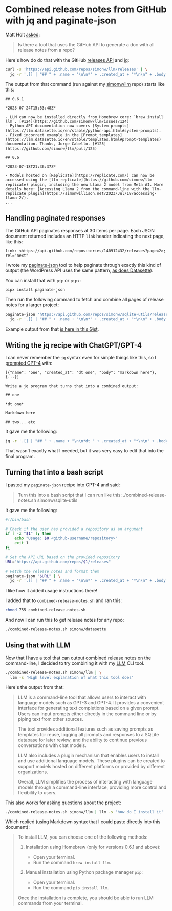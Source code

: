 # Combined release notes from GitHub with jq and paginate-json

Matt Holt [asked](https://twitter.com/mholt6/status/1690177417393135616):

> Is there a tool that uses the GitHub API to generate a doc with all release notes from a repo?

Here's how do do that with the GitHub [releases API](https://docs.github.com/en/free-pro-team@latest/rest/releases/releases?apiVersion=2022-11-28#list-releases) and [jq](https://stedolan.github.io/jq/):

```bash
curl -s 'https://api.github.com/repos/simonw/llm/releases' | \
  jq -r '.[] | "## " + .name + "\n\n*" + .created_at + "*\n\n" + .body + "\n"'
```

The output from that command (run against my [simonw/llm](https://github.com/simonw/llm) repo) starts like this:
```
## 0.6.1

*2023-07-24T15:53:48Z*

- LLM can now be installed directly from Homebrew core: `brew install llm`. [#124](https://github.com/simonw/llm/issues/124)
- Python API documentation now covers [System prompts](https://llm.datasette.io/en/stable/python-api.html#system-prompts).
- Fixed incorrect example in the [Prompt templates](https://llm.datasette.io/en/stable/templates.html#prompt-templates) documentation. Thanks, Jorge Cabello. [#125](https://github.com/simonw/llm/pull/125)

## 0.6

*2023-07-18T21:36:37Z*

- Models hosted on [Replicate](https://replicate.com/) can now be accessed using the [llm-replicate](https://github.com/simonw/llm-replicate) plugin, including the new Llama 2 model from Meta AI. More details here: [Accessing Llama 2 from the command-line with the llm-replicate plugin](https://simonwillison.net/2023/Jul/18/accessing-llama-2/).
...
```
## Handling paginated responses

The GitHub API paginates responses at 30 items per page. Each JSON document returned includes an HTTP `link` header indicating the next page, like this:
```
link: <https://api.github.com/repositories/140912432/releases?page=2>; rel="next"
```

I wrote my [paginate-json](https://github.com/simonw/paginate-json) tool to help paginate through exactly this kind of output (the WordPress API uses the same pattern, [as does Datasette](https://docs.datasette.io/en/stable/json_api.html#pagination)).

You can install that with `pip` or `pipx`:
```bash
pipx install paginate-json
```
Then run the following command to fetch and combine all pages of release notes for a larger project:
```bash
paginate-json 'https://api.github.com/repos/simonw/sqlite-utils/releases' | \
  jq -r '.[] | "## " + .name + "\n\n*" + .created_at + "*\n\n" + .body + "\n"'
```
Example output from that [is here in this Gist](https://gist.github.com/simonw/f5565b0b67cdd3591e00db67c702f5c5).

## Writing the jq recipe with ChatGPT/GPT-4

I can never remember the `jq` syntax even for simple things like this, so I [prompted GPT-4](https://chat.openai.com/share/df880b38-15e3-4398-80ae-8a95a6752244) with:
```
[{"name": "one", "created_at": "dt one", "body": "markdown here"}, {...}]

Write a jq program that turns that into a combined output:

## one

*dt one*

Markdown here

## two... etc
```
It gave me the following:
```bash
jq -r '.[] | "## " + .name + "\n\n*dt " + .created_at + "*\n\n" + .body + "\n"'
```
That wasn't exactly what I needed, but it was very easy to edit that into the final program.

## Turning that into a bash script

I pasted my `paginate-json` recipe into GPT-4 and said:

> Turn this into a bash script that I can run like this: ./combined-release-notes.sh simonw/sqlite-utils

It gave me the following:

```bash
#!/bin/bash

# Check if the user has provided a repository as an argument
if [ -z "$1" ]; then
    echo "Usage: $0 <github-username/repository>"
    exit 1
fi

# Set the API URL based on the provided repository
URL="https://api.github.com/repos/$1/releases"

# Fetch the release notes and format them
paginate-json "$URL" | \
  jq -r '.[] | "## " + .name + "\n\n*" + .created_at + "*\n\n" + .body + "\n"'
```
I like how it added usage instructions there!

I added that to `combined-release-notes.sh` and ran this:
```bash
chmod 755 combined-release-notes.sh
```
And now I can run this to get release notes for any repo:
```bash
./combined-release-notes.sh simonw/datasette
```

## Using that with LLM

Now that I have a tool that can output combined release notes on the command-line, I decided to try combining it with my [LLM](https://llm.datasette.io/) CLI tool.
```bash
./combined-release-notes.sh simonw/llm | \
  llm -s 'High level explanation of what this tool does'
```
Here's the output from that:

> LLM is a command-line tool that allows users to interact with language models such as GPT-3 and GPT-4. It provides a convenient interface for generating text completions based on a given prompt. Users can input prompts either directly in the command line or by piping text from other sources.
>
> The tool provides additional features such as saving prompts as templates for reuse, logging all prompts and responses to a SQLite database for later review, and the ability to continue previous conversations with chat models.
>
> LLM also includes a plugin mechanism that enables users to install and use additional language models. These plugins can be created to support models hosted on different platforms or provided by different organizations.
>
> Overall, LLM simplifies the process of interacting with language models through a command-line interface, providing more control and flexibility to users.

This also works for asking questions about the project:

```bash
./combined-release-notes.sh simonw/llm | llm -s 'how do I install it'
```
Which replied (using Markdown syntax that I could paste directly into this document):

> To install LLM, you can choose one of the following methods:
>
> 1. Installation using Homebrew (only for versions 0.6.1 and above):
>    - Open your terminal.
>    - Run the command `brew install llm`.
>
> 2. Manual installation using Python package manager `pip`:
>    - Open your terminal.
>    - Run the command `pip install llm`.
>
> Once the installation is complete, you should be able to run LLM commands from your terminal.
